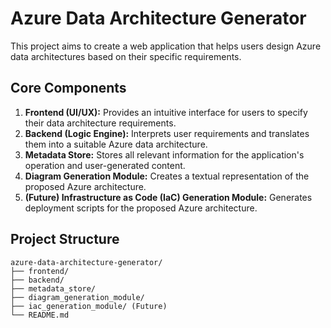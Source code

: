 # Azure Data Architecture Generator

This project aims to create a web application that helps users design Azure data architectures based on their specific requirements.

## Core Components

1.  **Frontend (UI/UX):** Provides an intuitive interface for users to specify their data architecture requirements.
2.  **Backend (Logic Engine):** Interprets user requirements and translates them into a suitable Azure data architecture.
3.  **Metadata Store:** Stores all relevant information for the application's operation and user-generated content.
4.  **Diagram Generation Module:** Creates a textual representation of the proposed Azure architecture.
5.  **(Future) Infrastructure as Code (IaC) Generation Module:** Generates deployment scripts for the proposed Azure architecture.

## Project Structure

```
azure-data-architecture-generator/
├── frontend/
├── backend/
├── metadata_store/
├── diagram_generation_module/
├── iac_generation_module/ (Future)
└── README.md
```
